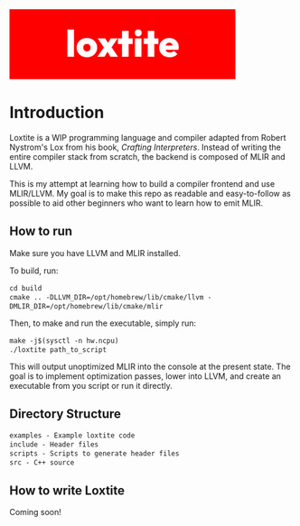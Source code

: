 <img src="loxtite.png" alt="loxtite logo" width="400" />

# Introduction
Loxtite is a WIP programming language and compiler adapted from Robert Nystrom's Lox from his book, _Crafting Interpreters_. Instead of writing the entire compiler stack from scratch, the backend is composed of MLIR and LLVM. 

This is my attempt at learning how to build a compiler frontend and use MLIR/LLVM. My goal is to make this repo as readable and easy-to-follow as possible to aid other beginners who want to learn how to emit MLIR.

## How to run
Make sure you have LLVM and MLIR installed. 

To build, run:
```
cd build
cmake .. -DLLVM_DIR=/opt/homebrew/lib/cmake/llvm -DMLIR_DIR=/opt/homebrew/lib/cmake/mlir
```
Then, to make and run the executable, simply run:
```
make -j$(sysctl -n hw.ncpu)
./loxtite path_to_script
```
This will output unoptimized MLIR into the console at the present state. The goal
is to implement optimization passes, lower into LLVM, and create an executable from
you script or run it directly. 

## Directory Structure
```
examples - Example loxtite code
include - Header files
scripts - Scripts to generate header files
src - C++ source
```

## How to write Loxtite
Coming soon!
